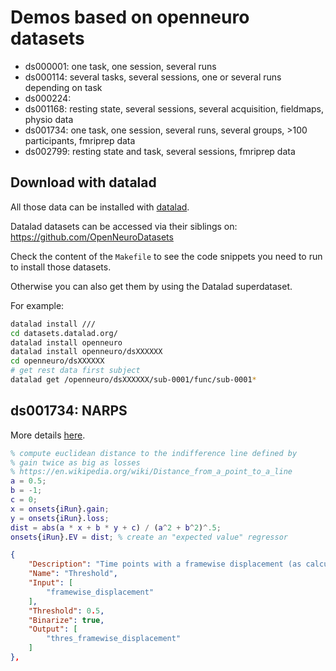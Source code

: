 # Demos based on openneuro datasets

-   ds000001: one task, one session, several runs
-   ds000114: several tasks, several sessions, one or several runs depending on task
-   ds000224:
-   ds001168: resting state, several sessions, several acquisition, fieldmaps, physio data
-   ds001734: one task, one session, several runs, several groups, >100 participants, fmriprep data
-   ds002799: resting state and task, several sessions, fmriprep data

## Download with datalad

All those data can be installed with
[datalad](http://handbook.datalad.org/en/latest/index.html).

Datalad datasets can be accessed via their siblings on:
https://github.com/OpenNeuroDatasets

Check the content of the `Makefile` to see the code snippets you need to run to
install those datasets.

Otherwise you can also get them by using the Datalad superdataset.

For example:

```bash
datalad install ///
cd datasets.datalad.org/
datalad install openneuro
datalad install openneuro/dsXXXXXX
cd openneuro/dsXXXXXX
# get rest data first subject
datalad get /openneuro/dsXXXXXX/sub-0001/func/sub-0001*
```

## ds001734: NARPS

More details [here](https://docs.google.com/spreadsheets/d/1FU_F6kdxOD4PRQDIHXGHS4zTi_jEVaUqY_Zwg0z6S64/edit#gid=1019165812&range=A51).


<!-- TODO
add expected value to the model
-->

```matlab
% compute euclidean distance to the indifference line defined by
% gain twice as big as losses
% https://en.wikipedia.org/wiki/Distance_from_a_point_to_a_line
a = 0.5;
b = -1;
c = 0;
x = onsets{iRun}.gain;
y = onsets{iRun}.loss;
dist = abs(a * x + b * y + c) / (a^2 + b^2)^.5;
onsets{iRun}.EV = dist; % create an "expected value" regressor
```

<!-- TODO
transformers cannot yet be appled to confounds
-->


```json
{
    "Description": "Time points with a framewise displacement (as calculated by fMRIprep) > 0.5 mm were censored (no interpolation) at the subject level GLM..",
    "Name": "Threshold",
    "Input": [
        "framewise_displacement"
    ],
    "Threshold": 0.5,
    "Binarize": true,
    "Output": [
        "thres_framewise_displacement"
    ]
},
```
